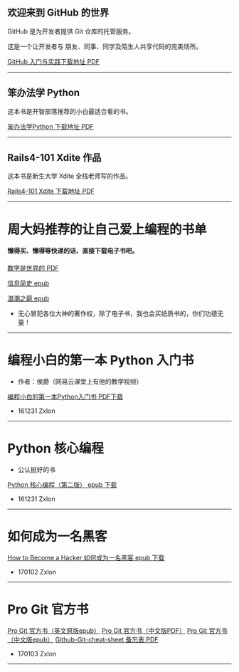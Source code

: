 ## 欢迎来到 GitHub 的世界

GitHub 是为开发者提供 Git 仓库的托管服务。

这是一个让开发者与 朋友、同事、同学及陌生人共享代码的完美场所。

[GitHub 入门与实践下载地址 PDF](https://pan.baidu.com/s/1bCyFAu)

---

## 笨办法学 Python

这本书是开智部落推荐的小白最适合看的书。

[笨办法学Python 下载地址 PDF](https://pan.baidu.com/s/1o8awT0e)

---

## Rails4-101 Xdite 作品

这本书是新生大学 Xdite 全栈老师写的作品。

[Rails4-101 Xdite 下载地址 PDF](https://pan.baidu.com/s/1eRYBsWy)

---

# 周大妈推荐的让自己爱上编程的书单
#### 懒得买、懒得等快递的话、直接下载电子书吧。

[数字是世界的 PDF](https://pan.baidu.com/s/1boWGedh)

[信息简史 epub](https://pan.baidu.com/s/1nuTDUml)

[浪潮之巅 epub](https://pan.baidu.com/s/1slNauzN)

- 无心冒犯各位大神的著作权，除了电子书，我也会买纸质书的，你们功德无量！

---

# 编程小白的第一本 Python 入门书

- 作者：侯爵（网易云课堂上有他的教学视频）

[编程小白的第一本Python入门书 PDF下载](https://pan.baidu.com/s/1boBbxXP)

- 161231 Zxlon

---

# Python 核心编程 

- 公认挺好的书

[Python 核心编程（第二版） epub 下载](https://pan.baidu.com/s/1gfqQJJH)

- 161231 Zxlon

---

# 如何成为一名黑客

[How to Become a Hacker  如何成为一名黑客 epub 下载](https://pan.baidu.com/s/1hsoMPI8)

- 170102 Zxlon

---

# Pro Git 官方书

[Pro Git 官方书（英文原版epub）](https://pan.baidu.com/s/1mh5t7du)
[Pro Git 官方书（中文版PDF）](https://pan.baidu.com/s/1nvwer01)
[Pro Git 官方书（中文版epub）](https://pan.baidu.com/s/1i4Xkak1)
[Github-Git-cheat-sheet 备忘表 PDF](https://pan.baidu.com/s/1geKwWcr)

- 170103 Zxlon

---

